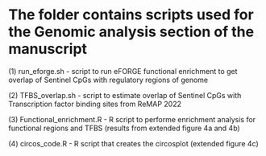 # The folder contains scripts used for the Genomic analysis section of the manuscript

(1) run_eforge.sh - script to run eFORGE functional enrichment to get overlap of Sentinel CpGs with regulatory regions of genome 

(2) TFBS_overlap.sh - script to estimate overlap of Sentinel CpGs with Transcription factor binding sites from ReMAP 2022 

(3) Functional_enrichment.R - R script to performe enrichment analysis for functional regions and TFBS (results from extended figure 4a and 4b) 

(4) circos_code.R - R script that creates the circosplot (extended figure 4c)

